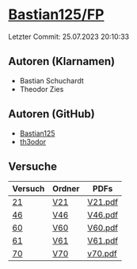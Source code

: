 # [Bastian125/FP](https://github.com/Bastian125/FP)

Letzter Commit: 25.07.2023 20:10:33

## Autoren (Klarnamen)
- Bastian Schuchardt
- Theodor Zies

## Autoren (GitHub)
- [Bastian125](https://github.com/Bastian125)
- [th3odor](https://github.com/th3odor)

## Versuche

|       Versuch        |                             Ordner                             |                                                     PDFs                                                      |
|----------------------|----------------------------------------------------------------|---------------------------------------------------------------------------------------------------------------|
|[21](../../versuch/21)|[V21](https://github.com/Bastian125/FP/tree/main/Protokolle/V21)|[V21.pdf](https://docs.google.com/viewer?url=https://raw.githubusercontent.com/Bastian125/FP/main/PDFs/V21.pdf)|
|[46](../../versuch/46)|[V46](https://github.com/Bastian125/FP/tree/main/Protokolle/V46)|[V46.pdf](https://docs.google.com/viewer?url=https://raw.githubusercontent.com/Bastian125/FP/main/PDFs/V46.pdf)|
|[60](../../versuch/60)|[V60](https://github.com/Bastian125/FP/tree/main/Protokolle/V60)|[V60.pdf](https://docs.google.com/viewer?url=https://raw.githubusercontent.com/Bastian125/FP/main/PDFs/V60.pdf)|
|[61](../../versuch/61)|[V61](https://github.com/Bastian125/FP/tree/main/Protokolle/V61)|[V61.pdf](https://docs.google.com/viewer?url=https://raw.githubusercontent.com/Bastian125/FP/main/PDFs/V61.pdf)|
|[70](../../versuch/70)|[V70](https://github.com/Bastian125/FP/tree/main/Protokolle/V70)|[v70.pdf](https://docs.google.com/viewer?url=https://raw.githubusercontent.com/Bastian125/FP/main/PDFs/v70.pdf)|
